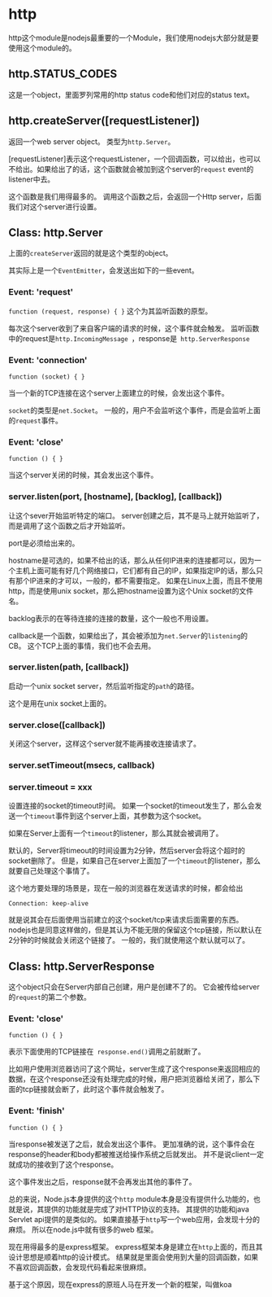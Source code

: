 http
====
http这个module是nodejs最重要的一个Module，我们使用nodejs大部分就是要使用这个module的。

## http.STATUS_CODES
这是一个object，里面罗列常用的http status code和他们对应的status text。

## http.createServer([requestListener])
返回一个web server object。 类型为`http.Server`。

[requestListener]表示这个requestListener，一个回调函数，可以给出，也可以不给出。如果给出了的话，这个函数就会被加到这个server的`request` event的listener中去。

这个函数是我们用得最多的。 调用这个函数之后，会返回一个Http server，后面我们对这个server进行设置。

## Class: http.Server
上面的`createServer`返回的就是这个类型的object。

其实际上是一个` EventEmitter `，会发送出如下的一些event。

### Event: 'request'
`function (request, response) { }`
这个为其监听函数的原型。

每次这个server收到了来自客户端的请求的时候，这个事件就会触发。 
监听函数中的request是`http.IncomingMessage `，response是` http.ServerResponse`

### Event: 'connection'
`function (socket) { }`

当一个新的TCP连接在这个server上面建立的时候，会发出这个事件。

`socket`的类型是`net.Socket`。 一般的，用户不会监听这个事件，而是会监听上面的`request`事件。

### Event: 'close'
`function () { }`

当这个server关闭的时候，其会发出这个事件。

### server.listen(port, [hostname], [backlog], [callback])
让这个sever开始监听特定的端口。 server创建之后，其不是马上就开始监听了，而是调用了这个函数之后才开始监听。

port是必须给出来的。 

hostname是可选的，如果不给出的话，那么从任何IP进来的连接都可以，因为一个主机上面可能有好几个网络接口，它们都有自己的IP，如果指定IP的话，那么只有那个IP进来的才可以，一般的，都不需要指定。
如果在Linux上面，而且不使用http，而是使用unix socket，那么把hostname设置为这个Unix socket的文件名。

backlog表示的在等待连接的连接的数量，这个一般也不用设置。

callback是一个函数，如果给出了，其会被添加为`net.Server`的`listening`的CB。 这个TCP上面的事情，我们也不会去用。

### server.listen(path, [callback])
启动一个unix socket server，然后监听指定的`path`的路径。

这个是用在unix socket上面的。

### server.close([callback])
关闭这个server，这样这个server就不能再接收连接请求了。

### server.setTimeout(msecs, callback)
### server.timeout = xxx
设置连接的socket的timeout时间。 如果一个socket的timeout发生了，那么会发送一个`timeout`事件到这个server上面，其参数为这个socket。

如果在Server上面有一个`timeout`的listener，那么其就会被调用了。

默认的，Server将timeout的时间设置为2分钟，然后server会将这个超时的socket删除了。 但是，如果自己在server上面加了一个`timeout`的listener，那么就要自己处理这个事情了。

这个地方要处理的场景是，现在一般的浏览器在发送请求的时候，都会给出

	Connection: keep-alive
	
就是说其会在后面使用当前建立的这个socket/tcp来请求后面需要的东西。 nodejs也是同意这样做的，但是其认为不能无限的保留这个tcp链接，所以默认在2分钟的时候就会关闭这个链接了。 一般的，我们就使用这个默认就可以了。

## Class: http.ServerResponse
这个object只会在Server内部自己创建，用户是创建不了的。 它会被传给server的`request`的第二个参数。

### Event: 'close'
`function () { }`

表示下面使用的TCP链接在` response.end()`调用之前就断了。

比如用户使用浏览器访问了这个网址，server生成了这个response来返回相应的数据，在这个response还没有处理完成的时候，用户把浏览器给关闭了，那么下面的tcp链接就会断了，此时这个事件就会触发了。


### Event: 'finish'
`function () { }`

当response被发送了之后，就会发出这个事件。 更加准确的说，这个事件会在response的header和body都被推送给操作系统之后就发出。 并不是说client一定就成功的接收到了这个response。

这个事件发出之后，response就不会再发出其他的事件了。



总的来说，Node.js本身提供的这个`http` module本身是没有提供什么功能的，也就是说，其提供的功能就是完成了对HTTP协议的支持。 其提供的功能和java Servlet api提供的是类似的。 如果直接基于`http`写一个web应用，会发现十分的麻烦。 所以在node.js中就有很多的web 框架。

现在用得最多的是express框架。 express框架本身是建立在`http`上面的，而且其设计思想是顺着http的设计模式。 结果就是里面会使用到大量的回调函数，如果不喜欢回调函数，会发现代码看起来很麻烦。

基于这个原因，现在express的原班人马在开发一个新的框架，叫做koa
